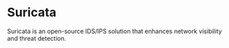 # Suricata
Suricata is an open-source IDS/IPS solution that enhances network visibility and threat detection.


